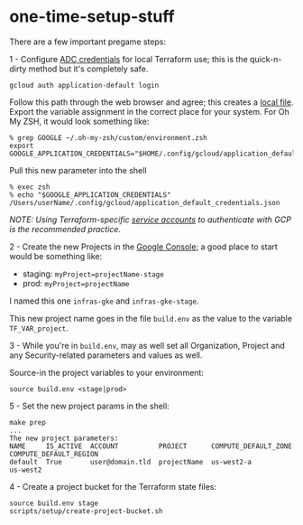 # one-time-setup-stuff

There are a few important pregame steps:

1 - Configure [ADC credentials] for local Terraform use; this is the quick-n-dirty method but it's completely safe.

`gcloud auth application-default login`

Follow this path through the web browser and agree; this creates a [local file]. Export the variable assignment in the correct place for your system. For Oh My ZSH, it would look something like:

```shell
% grep GOOGLE ~/.oh-my-zsh/custom/environment.zsh
export GOOGLE_APPLICATION_CREDENTIALS="$HOME/.config/gcloud/application_default_credentials.json"
```

Pull this new parameter into the shell

```shell
% exec zsh
% echo "$GOOGLE_APPLICATION_CREDENTIALS"
/Users/userName/.config/gcloud/application_default_credentials.json
```

_NOTE: Using Terraform-specific [service accounts] to authenticate with GCP is the recommended practice._


2 - Create the new Projects in the [Google Console]; a good place to start would be something like:

* staging: `myProject=projectName-stage`
* prod: `myProject=projectName`

I named this one `infras-gke` and `infras-gke-stage`.

This new project name goes in the file `build.env` as the value to the variable `TF_VAR_project`.

3 - While you're in `build.env`, may as well set all Organization, Project and any Security-related parameters and values as well.

Source-in the project variables to your environment:

`source build.env <stage|prod>`

5 - Set the new project params in the shell:

```shell
make prep
...
The new project parameters:
NAME     IS_ACTIVE  ACCOUNT          PROJECT      COMPUTE_DEFAULT_ZONE  COMPUTE_DEFAULT_REGION
default  True       user@domain.tld  projectName  us-west2-a            us-west2
```

4 - Create a project bucket for the Terraform state files:

```
source build.env stage
scripts/setup/create-project-bucket.sh
```

<!--- URLs to supporting Docs --->
[ADC credentials]:https://cloud.google.com/docs/authentication/application-default-credentials
[service accounts]:https://registry.terraform.io/providers/hashicorp/google/latest/docs/guides/provider_reference#authentication-configuration
[local file]:https://cloud.google.com/docs/authentication/application-default-credentials#personal
[Google Console]:https://console.cloud.google.com/home/dashboard

